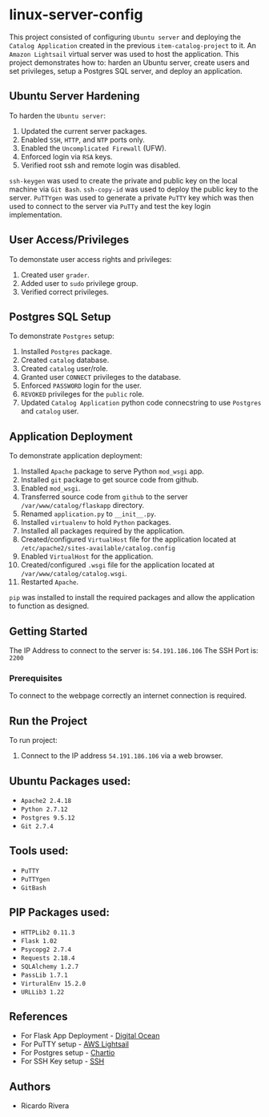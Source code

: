 # linux-server-config
This project consisted of configuring `Ubuntu server` and deploying the `Catalog Application` created in the previous `item-catalog-project` to it. An `Amazon Lightsail` virtual server was used to host the application. This project demonstrates how to: harden an Ubuntu server, create users and set privileges, setup a Postgres SQL server, and  deploy an application.

## Ubuntu Server Hardening
To harden the `Ubuntu server`:
1) Updated the current server packages.
2) Enabled `SSH`, `HTTP`, and `NTP` ports only.
3) Enabled the `Uncomplicated Firewall` (UFW).
4) Enforced login via `RSA` keys.
5) Verified root ssh and remote login was disabled.

`ssh-keygen` was used to create the private and public key on the local machine via `Git Bash`. `ssh-copy-id` was used to deploy the public key to the server. `PuTTYgen` was used to generate a private `PuTTY` key which was then used to connect to the server via `PuTTy` and test the key login implementation.

## User Access/Privileges
To demonstate user access rights and privileges:
1) Created user `grader`.
2) Added user to `sudo` privilege group.
3) Verified correct privileges.

## Postgres SQL Setup
To demonstrate `Postgres` setup:
1) Installed `Postgres` package.
1) Created `catalog` database.
2) Created `catalog` user/role.
3) Granted user `CONNECT` privileges to the database.
4) Enforced `PASSWORD` login for the user.
5) `REVOKED` privileges for the `public` role.
6) Updated `Catalog Application` python code connecstring to use `Postgres` and `catalog` user.

## Application Deployment
To demonstrate application deployment:
1) Installed `Apache` package to serve Python `mod_wsgi` app.
2) Installed `git` package to get source code from github.
3) Enabled `mod_wsgi`.
4) Transferred source code from `github` to the server `/var/www/catalog/flaskapp` directory.
5) Renamed `application.py` to `__init__.py`.
6) Installed `virtualenv` to hold  `Python` packages.
7) Installed all packages required by the application.
8) Created/configured `VirtualHost` file for the application located at `/etc/apache2/sites-available/catalog.config`
9) Enabled `VirtualHost` for the application.
10) Created/configured `.wsgi` file for the application located at `/var/www/catalog/catalog.wsgi`.
11) Restarted `Apache`.

`pip` was installed to install the required packages and allow the application to function as designed.

## Getting Started
The IP Address to connect to the server is: `54.191.186.106`
The SSH Port is: `2200`

### Prerequisites
To connect to the webpage correctly an internet connection is required.

## Run the Project
To run project:
1) Connect to the IP address `54.191.186.106` via a web browser.

## Ubuntu Packages used:
* `Apache2 2.4.18`
* `Python 2.7.12`
* `Postgres 9.5.12`
* `Git 2.7.4`

## Tools used:
* `PuTTY`
* `PuTTYgen`
* `GitBash`

## PIP Packages used:
* `HTTPLib2 0.11.3`
* `Flask 1.02`
* `Psycopg2 2.7.4`
* `Requests 2.18.4`
* `SQLAlchemy 1.2.7`
* `PassLib 1.7.1`
* `VirturalEnv 15.2.0`
* `URLLib3 1.22`

## References
* For Flask App Deployment - [Digital Ocean](https://www.digitalocean.com/community/tutorials/how-to-deploy-a-flask-application-on-an-ubuntu-vps)
* For PuTTY setup - [AWS Lightsail](https://lightsail.aws.amazon.com/ls/docs/en/articles/lightsail-how-to-set-up-putty-to-connect-using-ssh)
* For Postgres setup - [Chartio](https://support.chartio.com/knowledgebase/creating-a-user-with-psql)
* For SSH Key setup - [SSH](https://www.ssh.com/ssh/copy-id#sec-Setting-up-public-key-authentication)



## Authors
* Ricardo Rivera